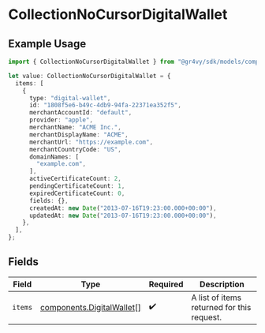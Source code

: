# CollectionNoCursorDigitalWallet

## Example Usage

```typescript
import { CollectionNoCursorDigitalWallet } from "@gr4vy/sdk/models/components";

let value: CollectionNoCursorDigitalWallet = {
  items: [
    {
      type: "digital-wallet",
      id: "1808f5e6-b49c-4db9-94fa-22371ea352f5",
      merchantAccountId: "default",
      provider: "apple",
      merchantName: "ACME Inc.",
      merchantDisplayName: "ACME",
      merchantUrl: "https://example.com",
      merchantCountryCode: "US",
      domainNames: [
        "example.com",
      ],
      activeCertificateCount: 2,
      pendingCertificateCount: 1,
      expiredCertificateCount: 0,
      fields: {},
      createdAt: new Date("2013-07-16T19:23:00.000+00:00"),
      updatedAt: new Date("2013-07-16T19:23:00.000+00:00"),
    },
  ],
};
```

## Fields

| Field                                                                  | Type                                                                   | Required                                                               | Description                                                            |
| ---------------------------------------------------------------------- | ---------------------------------------------------------------------- | ---------------------------------------------------------------------- | ---------------------------------------------------------------------- |
| `items`                                                                | [components.DigitalWallet](../../models/components/digitalwallet.md)[] | :heavy_check_mark:                                                     | A list of items returned for this request.                             |
